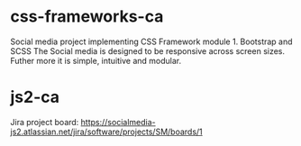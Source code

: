 # css-frameworks-ca
Social media project implementing CSS Framework module 1. Bootstrap and SCSS
The Social media is designed to be responsive across screen sizes.
Futher more it is simple, intuitive and modular.

# js2-ca
Jira project board: https://socialmedia-js2.atlassian.net/jira/software/projects/SM/boards/1